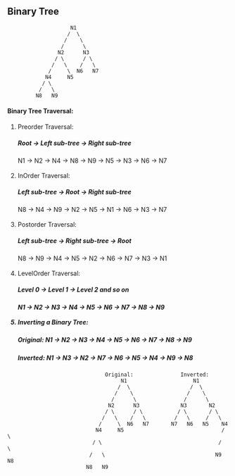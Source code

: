   ## Binary Tree 
                        N1
                       /  \ 
                      /    \ 
                     /      \ 
                    N2      N3
                   / \      / \ 
                  /   \    /   \ 
                 /     \  N6   N7
                N4     N5        
               / \ 
              /   \ 
             N8   N9

<h4>Binary Tree Traversal:</h4>  
     <ol>
  <li>Preorder Traversal:</li>
  <h5>Root -> Left sub-tree -> Right sub-tree </h5>
        N1 -> N2 -> N4 -> N8 -> N9 -> N5 -> N3 -> N6 -> N7
  </br>
  </br>
  <li>InOrder Traversal:</li>
    <h5>Left sub-tree -> Root -> Right sub-tree</h5>
        N8 -> N4 -> N9 -> N2 -> N5 -> N1 -> N6 -> N3 -> N7
 </br>
 </br>
 <li>Postorder Traversal:</li>
  <h5>Left sub-tree -> Right sub-tree -> Root</h5>
       N8 -> N9 -> N4 -> N5 -> N2 -> N6 -> N7 -> N3 -> N1       
  </br>
  </br>
  <li>LevelOrder Traversal:</li>
  <h5>Level 0 -> Level 1 -> Level 2 and so on<h5>
      N1 -> N2 -> N3 -> N4 -> N5 -> N6 -> N7 -> N8 -> N9  
  </br>
  </br>
  <li>Inverting a Binary Tree:</li> 
  <h5>Original: N1 -> N2 -> N3 -> N4 -> N5 -> N6 -> N7 -> N8 -> N9</h5>                 
    <h5>Inverted: N1 -> N3 -> N2 -> N7 -> N6 -> N5 -> N4 -> N9 -> N8</h5>  
  </ol>
  
                                   Original:               Inverted:          
                                        N1                     N1
                                       /  \                   /  \ 
                                      /    \                 /    \               
                                     /      \               /      \ 
                                    N2      N3             N3       N2  
                                   / \      / \           / \       / \  
                                  /   \    /   \         /   \     /   \ 
                                 /     \  N6   N7       N7   N6   N5    N4     
                                N4     N5                               / \ 
                               / \                                     /   \   
                              /   \                                   N9   N8
                             N8   N9                   
                                                                                
   
    
